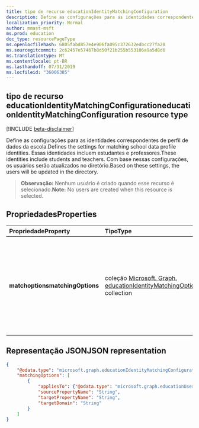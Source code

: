 ```yaml
---
title: tipo de recurso educationIdentityMatchingConfiguration
description: Define as configurações para as identidades correspondentes de perfil de dados da escola. Essas identidades incluem estudantes e professores. Com base nessas configurações, os usuários serão atualizados no diretório.
localization_priority: Normal
author: mmast-msft
ms.prod: education
doc_type: resourcePageType
ms.openlocfilehash: 6805fabd857e4e906fa095c372632edbcc27fa28
ms.sourcegitcommit: 2c62457e57467b8d50f21b255b553106a9a5d8d6
ms.translationtype: MT
ms.contentlocale: pt-BR
ms.lasthandoff: 07/31/2019
ms.locfileid: "36006385"
---
```

## <a name="educationidentitymatchingconfiguration-resource-type"></a><span data-ttu-id="7026f-105">tipo de recurso educationIdentityMatchingConfiguration</span><span class="sxs-lookup"><span data-stu-id="7026f-105">educationIdentityMatchingConfiguration resource type</span></span>

[!INCLUDE [beta-disclaimer](../../includes/beta-disclaimer.md)]

<span data-ttu-id="7026f-106">Define as configurações para as identidades correspondentes de perfil de dados da escola.</span><span class="sxs-lookup"><span data-stu-id="7026f-106">Defines the settings for matching school data profile identities.</span></span> <span data-ttu-id="7026f-107">Essas identidades incluem estudantes e professores.</span><span class="sxs-lookup"><span data-stu-id="7026f-107">These identities include students and teachers.</span></span> <span data-ttu-id="7026f-108">Com base nessas configurações, os usuários serão atualizados no diretório.</span><span class="sxs-lookup"><span data-stu-id="7026f-108">Based on these settings, the users will be updated in the directory.</span></span>

> <span data-ttu-id="7026f-109">**Observação:** Nenhum usuário é criado quando esse recurso é selecionado.</span><span class="sxs-lookup"><span data-stu-id="7026f-109">**Note:** No users are created when this resource is selected.</span></span>

## <a name="properties"></a><span data-ttu-id="7026f-110">Propriedades</span><span class="sxs-lookup"><span data-stu-id="7026f-110">Properties</span></span>

| <span data-ttu-id="7026f-111">Propriedade</span><span class="sxs-lookup"><span data-stu-id="7026f-111">Property</span></span> | <span data-ttu-id="7026f-112">Tipo</span><span class="sxs-lookup"><span data-stu-id="7026f-112">Type</span></span> | <span data-ttu-id="7026f-113">Descrição</span><span class="sxs-lookup"><span data-stu-id="7026f-113">Description</span></span> |
|:-|:-|:-|
| <span data-ttu-id="7026f-114">**matchoptions**</span><span class="sxs-lookup"><span data-stu-id="7026f-114">**matchingOptions**</span></span> | <span data-ttu-id="7026f-115">coleção [Microsoft. Graph. educationIdentityMatchingOptions](educationidentitymatchingoptions.md)</span><span class="sxs-lookup"><span data-stu-id="7026f-115">[microsoft.graph.educationIdentityMatchingOptions](educationidentitymatchingoptions.md) collection</span></span> | <span data-ttu-id="7026f-116">Mapeamento entre a conta de usuário e as opções a serem usadas para identificar exclusivamente o usuário a ser atualizado.</span><span class="sxs-lookup"><span data-stu-id="7026f-116">Mapping between the user account and the options to use to uniquely identify the user to update.</span></span> |

## <a name="json-representation"></a><span data-ttu-id="7026f-117">Representação JSON</span><span class="sxs-lookup"><span data-stu-id="7026f-117">JSON representation</span></span>
<!-- {
  "blockType": "resource",
  "optionalProperties": [

  ],
  "@odata.type": "microsoft.graph.educationIdentityMatchingConfiguration"
}-->

```json
{
    "@odata.type": "microsoft.graph.educationIdentityMatchingConfiguration",
    "matchingOptions": [
        {
            "appliesTo": {"@odata.type": "microsoft.graph.educationUserRole"},
            "sourcePropertyName": "String",
            "targetPropertyName": "String",
            "targetDomain": "String"
        }
    ]
}
```
